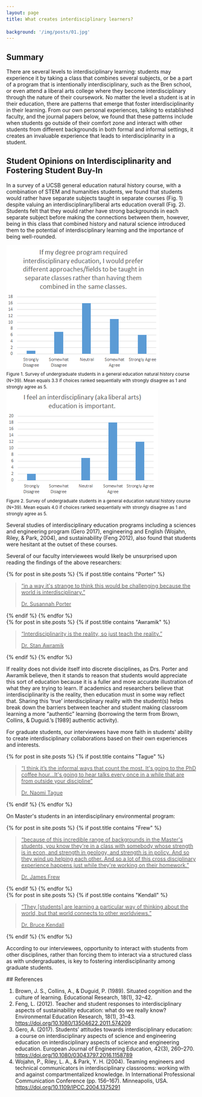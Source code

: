 ```yaml
---
layout: page
title: What creates interdisciplinary learners?

background: '/img/posts/01.jpg'
---
```


## Summary

There are several levels to interdisciplinary learning: students may experience it by taking a class that combines several subjects, or be a part of a program that is intentionally interdisciplinary, such as the Bren school, or even attend a liberal arts college where they become interdisciplinary through the nature of their coursework. No matter the level a student is at in their education, there are patterns that emerge that foster interdisciplinarity in their learning. From our own personal experiences, talking to established faculty, and the journal papers below, we found that these patterns include when students go outside of their comfort zone and interact with other students from different backgrounds in both formal and informal settings, it creates an invaluable experience that leads to interdisciplinarity in a student. 


## Student Opinions on Interdisciplinarity and Fostering Student Buy-In

In a survey of a UCSB general education natural history course, with a combination of STEM and humanities students, we found that students would rather have separate subjects taught in separate courses (Fig. 1) despite valuing an interdisciplinary/liberal arts education overall (Fig. 2). Students felt that they would rather have strong backgrounds in each separate subject before making the connections between them, however, being in this class that combined history and natural science introduced them to the potential of interdisciplinary learning and the importance of being well-rounded.


<div class="text-center">
  <img src="/img/charts/chart1.png" alt="alt">
  <figcaption><small>Figure 1. Survey of undergraduate students in a general education natural history course (N=39). Mean equals 3.3 if choices ranked sequentially with strongly disagree as 1 and strongly agree as 5.</small></figcaption>
</div>

<div class="text-center">
  <img src="/img/charts/chart2.png" alt="alt">
  <figcaption><small>Figure 2. Survey of undergraduate students in a general education natural history course (N=39). Mean equals 4.0 if choices ranked sequentially with strongly disagree as 1 and strongly agree as 5.</small></figcaption>
</div>

Several studies of interdisciplinary education programs including a sciences and engineering program (Gero 2017), engineering and English (Wojahn, Riley, & Park, 2004), and sustainability (Feng 2012), also found that students were hesitant at the outset of these courses.

Several of our faculty interviewees would likely be unsurprised upon reading the findings of the above researchers:

<div>
{% for post in site.posts  %}
    {% if post.title contains "Porter" %}           
        <a href="{{ post.url | prepend: site.baseurl | replace: '//', '/' }}">
            <blockquote class="blockquote">
            <p class="mb-0">“in a way it's strange to think this would be challenging because the world is interdisciplinary.”</p>
            <footer class="blockquote-footer pb-0"> Dr. Susannah Porter</footer>
            </blockquote>
        </a>          
    {% endif %}
{% endfor %}
</div>

<div>
{% for post in site.posts  %}
    {% if post.title contains "Awramik" %}           
        <a href="{{ post.url | prepend: site.baseurl | replace: '//', '/' }}">
            <blockquote class="blockquote">
            <p class="mb-0">“Interdisciplinarity is the reality, so just teach the reality.”</p>
            <footer class="blockquote-footer pb-0"> Dr. Stan Awramik</footer>
            </blockquote>
        </a>          
    {% endif %}
{% endfor %}
</div>

If reality does not divide itself into discrete disciplines, as Drs. Porter and Awramik believe, then it stands to reason that students would appreciate this sort of education because it is a fuller and more accurate illustration of what they are trying to learn. If academics and researchers believe that interdisciplinarity is the reality, then education must in some way reflect that. Sharing this ‘true’ interdisciplinary reality with the student(s) helps break down the barriers between teacher and student making classroom learning a more “authentic” learning (borrowing the term from Brown, Collins, & Duguid.’s [1989] authentic activity).
 
For graduate students, our interviewees have more faith in students' ability to create interdisciplinary collaborations based on their own experiences and interests. 



<div>
{% for post in site.posts  %}
    {% if post.title contains "Tague" %}           
        <a href="{{ post.url | prepend: site.baseurl | replace: '//', '/' }}">
            <blockquote class="blockquote">
            <p class="mb-0">“I think it’s the informal ways that count the most. It's going to the PhD coffee hour...It's going to hear talks every once in a while that are from outside your discipline”</p>
            <footer class="blockquote-footer pb-0"> Dr. Naomi Tague</footer>
            </blockquote>
        </a>          
    {% endif %}
{% endfor %}
</div>

On Master's students in an interdisciplinary environmental program:

<div>
{% for post in site.posts  %}
    {% if post.title contains "Frew" %}           
        <a href="{{ post.url | prepend: site.baseurl | replace: '//', '/' }}">
            <blockquote class="blockquote">
            <p class="mb-0">“because of this incredible range of backgrounds in the Master's students, you know they're in a class with somebody whose strength is in econ, and strength in geology, and strength is in policy. And so they wind up helping each other. And so a lot of this cross disciplinary experience happens just while they're working on their homework.”</p>
            <footer class="blockquote-footer pb-0"> Dr. James Frew</footer>
            </blockquote>
        </a>          
    {% endif %}
{% endfor %}
</div>







<div>
{% for post in site.posts  %}
    {% if post.title contains "Kendall" %}           
        <a href="{{ post.url | prepend: site.baseurl | replace: '//', '/' }}">
            <blockquote class="blockquote">
            <p class="mb-0">“They [students] are learning a particular way of thinking about the world, but that world connects to other worldviews.”</p>
            <footer class="blockquote-footer pb-0"> Dr. Bruce Kendall</footer>
            </blockquote>
        </a>          
    {% endif %}
{% endfor %}
</div>

According to our interviewees, opportunity to interact with students from other disciplines, rather than forcing them to interact via a structured class as with undergraduates, is key to fostering interdisciplinarity among graduate students.

<div class="ref-apa" markdown="1">
## References

1.  Brown, J. S., Collins, A., & Duguid, P. (1989). Situated cognition and the culture of learning. Educational Research, 18(1), 32–42.
2.  Feng, L. (2012). Teacher and student responses to interdisciplinary aspects of sustainability education: what do we really know? Environmental Education Research, 18(1), 31–43. https://doi.org/10.1080/13504622.2011.574209
3.  Gero, A. (2017). Students’ attitudes towards interdisciplinary education: a course on interdisciplinary aspects of science and engineering education on interdisciplinary aspects of science and engineering education. European Journal of Engineering Education, 42(3), 260–270. https://doi.org/10.1080/03043797.2016.1158789
4.  Wojahn, P., Riley, L. A., & Park, Y. H. (2004). Teaming engineers and technical communicators in interdisciplinary classrooms: working with and against compartmentalized knowledge. In International Professional Communication Conference (pp. 156–167). Minneapolis, USA. https://doi.org/10.1109/IPCC.2004.1375291
</div>
